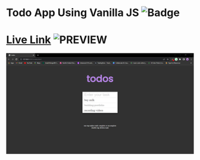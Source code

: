 # Todo App Using Vanilla JS ![Badge](https://img.shields.io/badge/Todo-vanilla%20js-yellow)
# [Live Link](https://classics-tasks.netlify.app/)   ![PREVIEW](https://img.shields.io/badge/LIVE-PREVIEW-brightgreen)
![Screenshot](todo_sc.PNG)